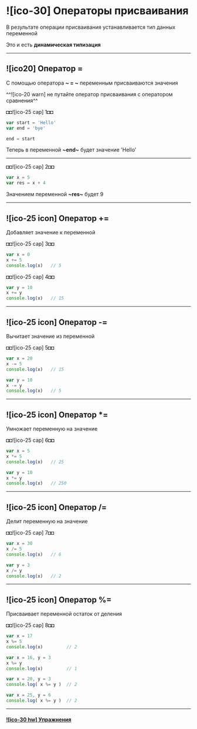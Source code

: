 # ![ico-30] Операторы присваивания

В результате операции присваивания устанавливается тип данных переменной

Это и есть **динамическая типизация**

_________________________________________________________

## ![ico20] Оператор =

С помощью оператора **~ = ~** переменным присваиваются значения

^^![ico-20 warn] не путайте оператор присваивания с оператором сравнения^^

◘◘![ico-25 cap] 1◘◘

~~~js
var start = 'Hello'
var end = 'bye'

end = start
~~~

Теперь в переменной  **~end~**  будет  значение  'Hello'

_________________________________________________________________

◘◘![ico-25 cap] 2◘◘

~~~js
var x = 5
var res = x + 4
~~~

Значением переменной **~res~** будет 9

_________________________________________________________________

## ![ico-25 icon] Оператор +=

Добавляет значение к переменной

◘◘![ico-25 cap] 3◘◘

~~~js
var x = 0
x += 5
console.log(x)   // 5
~~~

◘◘![ico-25 cap] 4◘◘

~~~js
var y = 10
x += y
console.log(x)   // 15
~~~

_________________________________________________________

## ![ico-25 icon] Оператор -=

Вычитает значение из переменной

◘◘![ico-25 cap] 5◘◘

~~~js
var x = 20
x -= 5
console.log(x)   // 15

var y = 10
x -= y
console.log(x)   // 5
~~~

_________________________________________________________

## ![ico-25 icon] Оператор *=

Умножает переменную на значение

◘◘![ico-25 cap] 6◘◘

~~~js
var x = 5
x *= 5
console.log(x)   // 25

var y = 10
x *= y
console.log(x)   // 250
~~~

_________________________________________________________

## ![ico-25 icon] Оператор /=

Делит переменную на значение

◘◘![ico-25 cap] 7◘◘

~~~js
var x = 30
x /= 5
console.log(x)   // 6

var y = 3
x /= y
console.log(x)   // 2
~~~

_________________________________________________________________

## ![ico-25 icon] Оператор %=

Присваивает переменной остаток от деления

◘◘![ico-25 cap] 8◘◘

~~~js
var x = 17
x %= 5
console.log(x)         // 2

var x = 16, y = 3
x %= y
console.log(x)         // 1

var x = 20, y = 3
console.log( x %= y )  // 2

var x = 25, y = 6
console.log( x %= y )  // 2
~~~

_________________________________________________________________

#### [![ico-30 hw] **Упражнения**](test/assignments)
